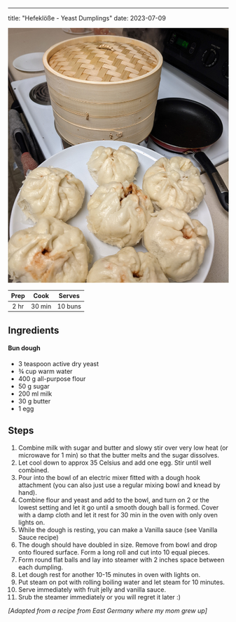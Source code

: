 ---
title: "Hefeklöße - Yeast Dumplings"
date: 2023-07-09

<div class="figure">

![](/images/bao.jpg)

</div>


| Prep   | Cook | Serves |
| :----: | :----: | :----: |
| 2 hr | 30 min | 10 buns |

## Ingredients

#### Bun dough

- 3 teaspoon active dry yeast
- ¾ cup warm water
- 400 g all-purpose flour
- 50 g sugar
- 200 ml milk
- 30 g butter
- 1 egg
  
## Steps
1. Combine milk with sugar and butter and slowy stir over very low heat (or microwave for 1 min) so that the butter melts and the sugar dissolves.
2. Let cool down to approx 35 Celsius and add one egg. Stir until well combined.
3. Pour into the bowl of an electric mixer fitted with a dough hook attachment (you can also just use a regular mixing bowl and knead by hand).
4. Combine flour and yeast and add to the bowl, and turn on 2 or the lowest setting and let it go until a smooth dough ball is formed. Cover with a damp cloth and let it rest for 30 min in the oven with only oven lights on.
5. While the dough is resting, you can make a Vanilla sauce (see Vanilla Sauce recipe) 
6. The dough should have doubled in size. Remove from bowl and drop onto floured surface. Form a long roll and cut into 10 equal pieces.
7. Form round flat balls and lay into steamer with 2 inches space between each dumpling.
8. Let dough rest for another 10-15 minutes in oven with lights on.
9. Put steam on pot with rolling boiling water and let steam for 10 minutes.
10. Serve immediately with fruit jelly and vanilla sauce.
11. Srub the steamer immediately or you will regret it later :)

_[Adapted from a recipe from East Germany where my mom grew up]_
